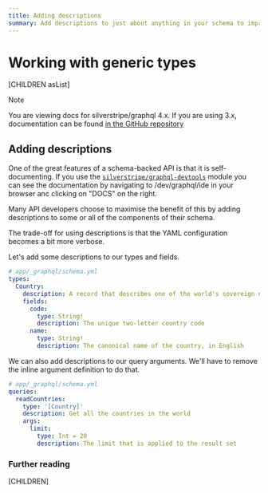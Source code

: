 ```yaml
---
title: Adding descriptions
summary: Add descriptions to just about anything in your schema to improve your developer experience
---
```

# Working with generic types

[CHILDREN asList]

> [!NOTE]
> You are viewing docs for silverstripe/graphql 4.x.
> If you are using 3.x, documentation can be found
> [in the GitHub repository](https://github.com/silverstripe/silverstripe-graphql/tree/3)

## Adding descriptions

One of the great features of a schema-backed API is that it is self-documenting. If you use
the [`silverstripe/graphql-devtools`](https://github.com/silverstripe/silverstripe-graphql-devtools)
module you can see the documentation by navigating to /dev/graphql/ide in your browser anc clicking
on "DOCS" on the right.

Many API developers choose to maximise the benefit of this by adding descriptions to some or
all of the components of their schema.

The trade-off for using descriptions is that the YAML configuration becomes a bit more verbose.

Let's add some descriptions to our types and fields.

```yml
# app/_graphql/schema.yml
types:
  Country:
    description: A record that describes one of the world's sovereign nations
    fields:
      code:
        type: String!
        description: The unique two-letter country code
      name:
        type: String!
        description: The canonical name of the country, in English
```

We can also add descriptions to our query arguments. We'll have to remove the inline argument
definition to do that.

```yml
# app/_graphql/schema.yml
queries:
  readCountries:
    type: '[Country]'
    description: Get all the countries in the world
    args:
      limit:
        type: Int = 20
        description: The limit that is applied to the result set
```

### Further reading

[CHILDREN]
